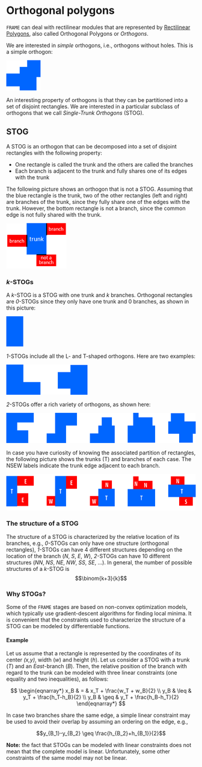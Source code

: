 # Orthogonal polygons

`FRAME` can deal with rectilinear modules that are represented by
[Rectilinear Polygons](https://en.wikipedia.org/wiki/Rectilinear_polygon), 
also called Orthogonal Polygons or *Orthogons*.

We are interested in *simple* orthogons, i.e., orthogons without holes. This is a simple orthogon:

<img src="pict/no-stog.png" alt="Rectilinear floorplan" style="height: 80px;"/>

An interesting property of orthogons is that they can be partitioned into a set of disjoint rectangles.
We are interested in a particular subclass of orthogons that we call *Single-Trunk Orthogons* (STOG).

## STOG

A STOG is an orthogon that can be decomposed into a set of disjoint rectangles with the following property:
* One rectangle is called the trunk and the others are called the branches
* Each branch is adjacent to the trunk and fully shares one of its edges with the trunk

The following picture shows an orthogon that is not a STOG. Assuming that the blue rectangle is the trunk, two
of the other rectangles (left and right) are branches of the trunk, since they fully share one of the edges
with the trunk. However, the bottom rectangle is not a branch, since the common edge is not fully shared
with the trunk.

<img src="pict/trunk_branch.png" alt="Rectilinear floorplan" style="height: 120px;"/>

### *k*-STOGs

A *k*-STOG is a STOG with one trunk and *k* branches. Orthogonal rectangles are *0*-STOGs since they only
have one trunk and 0 branches, as shown in this picture:

<img src="pict/zero-stog.png" alt="Rectilinear floorplan" style="height: 80px;"/>

*1*-STOGs include all the L- and T-shaped orthogons. Here are two examples:

<img src="pict/one-stog.png" alt="Rectilinear floorplan" style="height: 80px;"/>

*2*-STOGs offer a rich variety of orthogons, as shown here:

<img src="pict/two-stog.png" alt="Rectilinear floorplan" style="height: 80px;"/>

In case you have curiosity of knowing the associated partition of rectangles, the following picture
shows the trunks (T) and branches of each case. The NSEW labels indicate the trunk edge adjacent to each branch.

<img src="pict/two-stog-rectangles.png" alt="Rectilinear floorplan" style="height: 95.5px;"/>

### The structure of a STOG

The structure of a STOG is characterized by the relative location of its branches, e.g., *0*-STOGs can only have one
structure (orthogonal rectangles), *1*-STOGs can have 4 different structures depending on the location of the branch
(*N*, *S*, *E*, *W*), *2*-STOGs can have 10 different structures (*NN*, *NS*, *NE*, *NW*, *SS*, *SE*, ...). In general,
the number of possible structures of a *k*-STOG is 
$$\binom{k+3}{k}$$

### Why STOGs?

Some of the `FRAME` stages are based on non-convex optimization models, which typically use gradient-descent algorithms
for finding local minima. It is convenient that the constraints used to characterize the structure of a STOG
can be modeled by differentiable functions. 

#### Example

Let us assume that a rectangle is represented by the coordinates of its center *(x,y)*, width (*w*) and height
(*h*). Let us consider a STOG with a trunk (*T*) and an *East*-branch (*B*). Then, the relative position of the branch
with regard to the trunk can be modeled with three linear constraints (one equality and two inequalities), as follows:

$$
\begin{eqnarray*}
x_B & = & x_T + \frac{w_T + w_B}{2} \\
y_B & \leq & y_T + \frac{h_T-h_B}{2} \\ 
y_B & \geq &  y_T + \frac{h_B-h_T}{2}
\end{eqnarray*}
$$

In case two branches share the same edge, a simple linear constraint may be used to avoid their overlap by
assuming an ordering on the edge, e.g.,

$$y_{B_1}-y_{B_2} \geq \frac{h_{B_2}+h_{B_1}}{2}$$

**Note:** the fact that STOGs can be modeled with linear constraints does not mean that the complete model is linear.
Unfortunately, some other constraints of the same model may not be linear.


